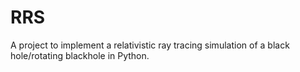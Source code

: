 # RRS
A project to implement a relativistic ray tracing simulation of a black hole/rotating blackhole in Python.
